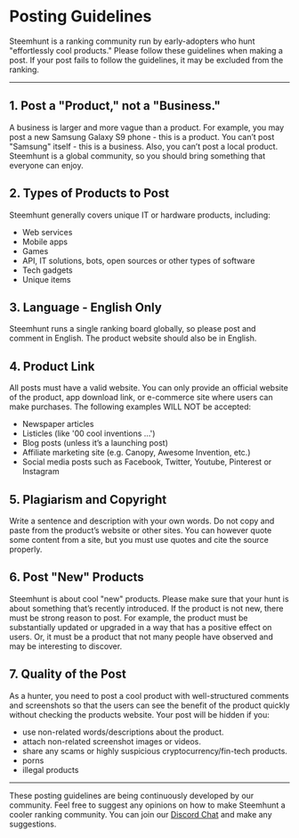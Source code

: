 # Posting Guidelines

Steemhunt is a ranking community run by early-adopters who hunt "effortlessly cool products." Please follow these guidelines when making a post. If your post fails to follow the guidelines, it may be excluded from the ranking.

---

## 1. Post a "Product," not a "Business."
A business is larger and more vague than a product. For example, you may post a new Samsung Galaxy S9 phone - this is a product. You can’t post "Samsung" itself - this is a business. Also, you can’t post a local product. Steemhunt is a global community, so you should bring something that everyone can enjoy.

## 2. Types of Products to Post
Steemhunt generally covers unique IT or hardware products, including:
* Web services
* Mobile apps
* Games
* API, IT solutions, bots, open sources or other types of software
* Tech gadgets
* Unique items

## 3. Language - English Only
Steemhunt runs a single ranking board globally, so please post and comment in English.
The product website should also be in English.

## 4. Product Link
All posts must have a valid website. You can only provide an official website of the product, app download link, or e-commerce site where users can make purchases. The following examples WILL NOT be accepted:
* Newspaper articles
* Listicles (like '00 cool inventions …')
* Blog posts (unless it’s a launching post)
* Affiliate marketing site (e.g. Canopy, Awesome Invention, etc.)
* Social media posts such as Facebook, Twitter, Youtube, Pinterest or Instagram

## 5. Plagiarism and Copyright
Write a sentence and description with your own words. Do not copy and paste from the product’s website or other sites. You can however quote some content from a site, but you must use quotes and cite the source properly.

## 6. Post "New" Products
Steemhunt is about cool "new" products. Please make sure that your hunt is about something that’s recently introduced. If the product is not new, there must be strong reason to post. For example, the product must be substantially updated or upgraded in a way that has a positive effect on users. Or, it must be a product that not many people have observed and may be interesting to discover.

## 7. Quality of the Post
As a hunter, you need to post a cool product with well-structured comments and screenshots so that the users can see the benefit of the product quickly without checking the products website. Your post will be hidden if you:
* use non-related words/descriptions about the product.
* attach non-related screenshot images or videos.
* share any scams or highly suspicious cryptocurrency/fin-tech products.
* porns
* illegal products

---

These posting guidelines are being continuously developed by our community. Feel free to suggest any opinions on how to make Steemhunt a cooler ranking community. You can join our [Discord Chat](https://discord.gg/mWXpgks) and make any suggestions.

